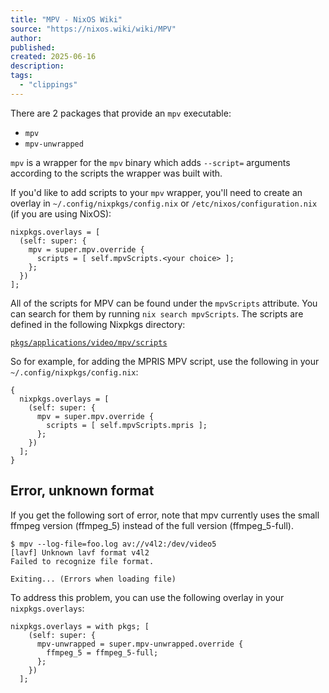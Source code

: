 ```yaml
---
title: "MPV - NixOS Wiki"
source: "https://nixos.wiki/wiki/MPV"
author:
published:
created: 2025-06-16
description:
tags:
  - "clippings"
---
```

There are 2 packages that provide an `mpv` executable:

- `mpv`
- `mpv-unwrapped`

`mpv` is a wrapper for the `mpv` binary which adds `--script=` arguments according to the scripts the wrapper was built with.

If you'd like to add scripts to your `mpv` wrapper, you'll need to create an overlay in `~/.config/nixpkgs/config.nix` or `/etc/nixos/configuration.nix` (if you are using NixOS):

```
nixpkgs.overlays = [
  (self: super: {
    mpv = super.mpv.override {
      scripts = [ self.mpvScripts.<your choice> ];
    };
  })
];
```

All of the scripts for MPV can be found under the `mpvScripts` attribute. You can search for them by running `nix search mpvScripts`. The scripts are defined in the following Nixpkgs directory:

[`pkgs/applications/video/mpv/scripts`](https://github.com/NixOS/nixpkgs/tree/master/pkgs/applications/video/mpv/scripts)

So for example, for adding the MPRIS MPV script, use the following in your `~/.config/nixpkgs/config.nix`:

```
{
  nixpkgs.overlays = [
    (self: super: {
      mpv = super.mpv.override {
        scripts = [ self.mpvScripts.mpris ];
      };
    })
  ];
}
```

## Error, unknown format

If you get the following sort of error, note that mpv currently uses the small ffmpeg version (ffmpeg\_5) instead of the full version (ffmpeg\_5-full).

```
$ mpv --log-file=foo.log av://v4l2:/dev/video5
[lavf] Unknown lavf format v4l2
Failed to recognize file format.

Exiting... (Errors when loading file)
```

To address this problem, you can use the following overlay in your `nixpkgs.overlays`:

```
nixpkgs.overlays = with pkgs; [
    (self: super: {
      mpv-unwrapped = super.mpv-unwrapped.override {
        ffmpeg_5 = ffmpeg_5-full;
      };
    })
  ];
```